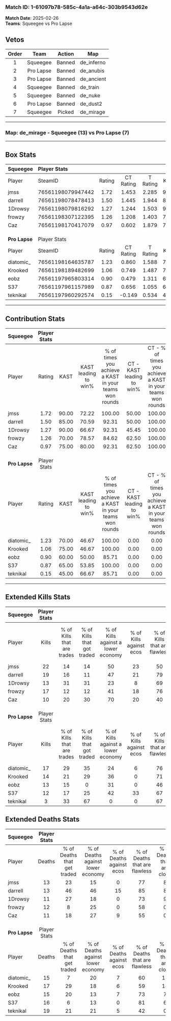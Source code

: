 ### Match ID: 1-61097b78-585c-4a1a-a64c-303b9543d62e  
**Match Date**: 2025-02-26  
**Teams**: Squeegee vs Pro Lapse  

## Vetos  

| Order | Team | Action | Map |
| :---: | :--: | :----: | --- |
| 1 | Squeegee | Banned | de_inferno |
| 2 | Pro Lapse | Banned | de_anubis |
| 3 | Pro Lapse | Banned | de_ancient |
| 4 | Squeegee | Banned | de_train |
| 5 | Squeegee | Banned | de_nuke |
| 6 | Pro Lapse | Banned | de_dust2 |
| 7 | Squeegee | Picked | de_mirage |

---  

### **Map**: de_mirage - Squeegee (13) vs Pro Lapse (7)  
---  

## Box Stats  

| **Squeegee**  | Player Stats      |        |           |          |       |       |       |         |        |      |     |
| :- | :- | :-: | :-: | :-: | :-: | :-: | :-: | :-: | :-: | :-: | :-: |
| Player        | SteamID           | Rating | CT Rating | T Rating | KAST  |  ADR  | Kills | Assists | Deaths | K/D  | HS% |
| jmss          | 76561198079947442 |  1.72  |   1.453   |  2.285   | 90.00 | 112.2 |  22   |    8    |   13   | 1.69 | 50  |
| darrell       | 76561198078478413 |  1.50  |   1.445   |  1.944   | 85.00 | 103.9 |  19   |    3    |   13   | 1.46 | 63  |
| 1Drowsy       | 76561198079816292 |  1.27  |   1.244   |  1.503   | 90.00 | 77.9  |  13   |    6    |   11   | 1.18 | 61  |
| frowzy        | 76561198307122395 |  1.26  |   1.208   |  1.403   | 70.00 | 81.8  |  17   |    2    |   12   | 1.42 | 47  |
| Caz           | 76561198170417079 |  0.97  |   0.602   |  1.879   | 75.00 | 60.5  |  10   |    6    |   11   | 0.91 | 40  |
|               |                   |        |           |          |       |       |       |         |        |      |     |
|               |                   |        |           |          |       |       |       |         |        |      |     |
|               |                   |        |           |          |       |       |       |         |        |      |     |
| **Pro Lapse** | Player Stats      |        |           |          |       |       |       |         |        |      |     |
| Player        | SteamID           | Rating | CT Rating | T Rating | KAST  |  ADR  | Kills | Assists | Deaths | K/D  | HS% |
| diatomic_     | 76561198164635787 |  1.23  |   0.860   |  1.588   | 70.00 | 92.7  |  17   |    6    |   15   | 1.13 | 47  |
| Krooked       | 76561198189482699 |  1.06  |   0.749   |  1.487   | 75.00 | 80.5  |  14   |    8    |   17   | 0.82 | 35  |
| eobz          | 76561197965803314 |  0.90  |   0.479   |  1.311   | 60.00 | 66.8  |  13   |    4    |   15   | 0.87 | 46  |
| S37           | 76561197961157989 |  0.87  |   0.656   |  1.055   | 65.00 | 67.3  |  12   |    5    |   16   | 0.75 | 41  |
| teknikal      | 76561197960292574 |  0.15  |  -0.149   |  0.534   | 45.00 | 37.9  |   3   |    4    |   19   | 0.16 |  0  |
---  

## Contribution Stats  

| **Squeegee**  | Player Stats |       |                      |                                                        |                           |                                                             |                          |                                                            |
| :- | :-: | :-: | :-: | :-: | :-: | :-: | :-: | :-: |
| Player        |    Rating    | KAST  | KAST leading to win% | % of times you achieve a KAST in your teams won rounds | CT - KAST leading to win% | CT - % of times you achieve a KAST in your teams won rounds | T - KAST leading to win% | T - % of times you achieve a KAST in your teams won rounds |
| jmss          |     1.72     | 90.00 |        72.22         |                         100.00                         |           50.00           |                           100.00                            |          100.00          |                           100.00                           |
| darrell       |     1.50     | 85.00 |        70.59         |                         92.31                          |           50.00           |                           100.00                            |          100.00          |                           87.50                            |
| 1Drowsy       |     1.27     | 90.00 |        66.67         |                         92.31                          |           45.45           |                           100.00                            |          100.00          |                           87.50                            |
| frowzy        |     1.26     | 70.00 |        78.57         |                         84.62                          |           62.50           |                           100.00                            |          100.00          |                           75.00                            |
| Caz           |     0.97     | 75.00 |        80.00         |                         92.31                          |           62.50           |                           100.00                            |          100.00          |                           87.50                            |
|               |              |       |                      |                                                        |                           |                                                             |                          |                                                            |
|               |              |       |                      |                                                        |                           |                                                             |                          |                                                            |
|               |              |       |                      |                                                        |                           |                                                             |                          |                                                            |
| **Pro Lapse** | Player Stats |       |                      |                                                        |                           |                                                             |                          |                                                            |
| Player        |    Rating    | KAST  | KAST leading to win% | % of times you achieve a KAST in your teams won rounds | CT - KAST leading to win% | CT - % of times you achieve a KAST in your teams won rounds | T - KAST leading to win% | T - % of times you achieve a KAST in your teams won rounds |
| diatomic_     |     1.23     | 70.00 |        46.67         |                         100.00                         |           0.00            |                            0.00                             |          70.00           |                           100.00                           |
| Krooked       |     1.06     | 75.00 |        46.67         |                         100.00                         |           0.00            |                            0.00                             |          77.78           |                           100.00                           |
| eobz          |     0.90     | 60.00 |        50.00         |                         85.71                          |           0.00            |                            0.00                             |          75.00           |                           85.71                            |
| S37           |     0.87     | 65.00 |        53.85         |                         100.00                         |           0.00            |                            0.00                             |          87.50           |                           100.00                           |
| teknikal      |     0.15     | 45.00 |        66.67         |                         85.71                          |           0.00            |                            0.00                             |          75.00           |                           85.71                            |
---  

## Extended Kills Stats  

| **Squeegee**  | Player Stats |                            |                            |                                    |                         |                              |                                 |                                       |                    |           |
| :- | :-: | :-: | :-: | :-: | :-: | :-: | :-: | :-: | :-: | :-: |
| Player        |    Kills     | % of Kills that are trades | % of Kills that got traded | % of Kills against a lower economy | % of Kills against ecos | % of Kills that are flawless | % of Kills that are close duels | % of Kills that are assisted by flash | Pistol Round Kills | AWP Kills |
| jmss          |      22      |             14             |             14             |                 50                 |           23            |              50              |               14                |                   0                   |         4          |     3     |
| darrell       |      19      |             16             |             11             |                 47                 |           21            |              79              |               11                |                  11                   |         0          |     2     |
| 1Drowsy       |      13      |             31             |             31             |                 23                 |            8            |              69              |                8                |                   0                   |         0          |     2     |
| frowzy        |      17      |             12             |             12             |                 41                 |           18            |              76              |                0                |                   6                   |         0          |     1     |
| Caz           |      10      |             20             |             30             |                 70                 |           20            |              40              |               10                |                   0                   |         0          |     0     |
|               |              |                            |                            |                                    |                         |                              |                                 |                                       |                    |           |
|               |              |                            |                            |                                    |                         |                              |                                 |                                       |                    |           |
|               |              |                            |                            |                                    |                         |                              |                                 |                                       |                    |           |
| **Pro Lapse** | Player Stats |                            |                            |                                    |                         |                              |                                 |                                       |                    |           |
| Player        |    Kills     | % of Kills that are trades | % of Kills that got traded | % of Kills against a lower economy | % of Kills against ecos | % of Kills that are flawless | % of Kills that are close duels | % of Kills that are assisted by flash | Pistol Round Kills | AWP Kills |
| diatomic_     |      17      |             29             |             35             |                 24                 |            6            |              76              |                0                |                  12                   |         0          |     3     |
| Krooked       |      14      |             21             |             29             |                 36                 |            0            |              71              |                7                |                   0                   |         0          |     1     |
| eobz          |      13      |             15             |             0              |                 31                 |            0            |              46              |                0                |                   0                   |         6          |     3     |
| S37           |      12      |             17             |             25             |                 42                 |           33            |              67              |               17                |                   0                   |         0          |     1     |
| teknikal      |      3       |             33             |             67             |                 0                  |            0            |              67              |                0                |                   0                   |         0          |     0     |
## Extended Deaths Stats  

| **Squeegee**  | Player Stats |                             |                                   |                          |                               |                            |                           |               |
| :- | :-: | :-: | :-: | :-: | :-: | :-: | :-: | :-: |
| Player        |    Deaths    | % of Deaths that get traded | % of Deaths against lower economy | % of Deaths against ecos | % of Deaths that are flawless | % of Deaths that are close | % of Deaths while blinded | Deaths to AWP |
| jmss          |      13      |             23              |                15                 |            0             |              77               |             8              |             8             |       0       |
| darrell       |      13      |             46              |                46                 |            15            |              85               |             8              |             8             |       0       |
| 1Drowsy       |      11      |             27              |                18                 |            0             |              73               |             9              |             0             |       2       |
| frowzy        |      12      |              8              |                25                 |            0             |              58               |             0              |             0             |       2       |
| Caz           |      11      |             18              |                27                 |            9             |              55               |             0              |             0             |       2       |
|               |              |                             |                                   |                          |                               |                            |                           |               |
|               |              |                             |                                   |                          |                               |                            |                           |               |
|               |              |                             |                                   |                          |                               |                            |                           |               |
| **Pro Lapse** | Player Stats |                             |                                   |                          |                               |                            |                           |               |
| Player        |    Deaths    | % of Deaths that get traded | % of Deaths against lower economy | % of Deaths against ecos | % of Deaths that are flawless | % of Deaths that are close | % of Deaths while blinded | Deaths to AWP |
| diatomic_     |      15      |              7              |                20                 |            7             |              60               |             13             |             7             |       2       |
| Krooked       |      17      |             29              |                18                 |            6             |              59               |             18             |             0             |       1       |
| eobz          |      15      |             20              |                13                 |            7             |              73               |             7              |             7             |       1       |
| S37           |      16      |              6              |                13                 |            0             |              81               |             6              |             0             |       0       |
| teknikal      |      19      |             21              |                21                 |            5             |              42               |             0              |             5             |       0       |
